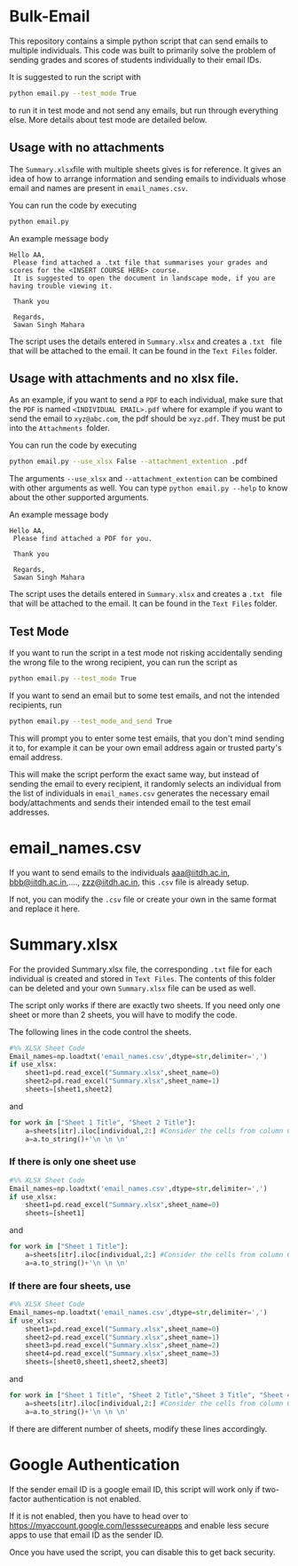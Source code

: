 # Bulk-Email

This repository contains a simple python script that can send emails to multiple individuals. This code was built to primarily solve the problem of sending grades and scores of students individually to their email IDs.

It is suggested to run the script with 

```bash
python email.py --test_mode True
```

to run it in test mode and not send any emails, but run through everything else. More details about test mode are detailed below.

## Usage with no attachments

The `Summary.xlsx`file with multiple sheets gives is for reference. It gives an idea of how to arrange information and sending emails to individuals whose email and names are present in `email_names.csv`. 

You can run the code by executing 

``` bash
python email.py
```

An example message body 

```
Hello AA,
 Please find attached a .txt file that summarises your grades and scores for the <INSERT COURSE HERE> course.
 It is suggested to open the document in landscape mode, if you are having trouble viewing it.

 Thank you

 Regards,
 Sawan Singh Mahara 
```

The script uses the details entered in `Summary.xlsx` and creates a `.txt ` file that will be attached to the email. It can be found in the `Text Files` folder.

## Usage with attachments and no xlsx file.

As an example, if you want to send a `PDF` to each individual, make sure that the `PDF` is named `<INDIVIDUAL EMAIL>.pdf` where for example if you want to send the email to `xyz@abc.com`, the pdf should be `xyz.pdf`. They must be put into the `Attachments `folder.

You can run the code by executing 

``` bash
python email.py --use_xlsx False --attachment_extention .pdf
```

The arguments `--use_xlsx` and `--attachment_extention` can be combined with other arguments as well. You can type `python email.py --help`  to know about the other supported arguments.

An example message body 

```
Hello AA,
 Please find attached a PDF for you.

 Thank you

 Regards,
 Sawan Singh Mahara 
```

The script uses the details entered in `Summary.xlsx` and creates a `.txt ` file that will be attached to the email. It can be found in the `Text Files` folder.

## Test Mode

If you want to run the script in a test mode not risking accidentally sending the wrong file to the wrong recipient, you can run the script as

```bash
python email.py --test_mode True
```

If you want to send an email but to some test emails, and not the intended recipients, run

``` bash
python email.py --test_mode_and_send True
```

This will prompt you to enter some test emails, that you don't mind sending it to, for example it can be your own email address again or trusted party's email address.

This will make the script perform the exact same way, but instead of sending the email to every recipient, it randomly selects an individual from the list of individuals in `email_names.csv` generates the necessary email body/attachments and sends their intended email to the test email addresses.

# email_names.csv

If you want to send emails to the individuals aaa@iitdh.ac.in, bbb@iitdh.ac.in,...., zzz@iitdh.ac.in, this `.csv` file is already setup.

If not, you can modify the `.csv` file or create your own in the same format and replace it here.

# Summary.xlsx

For the provided Summary.xlsx file, the corresponding `.txt` file for each individual is created and stored in `Text Files`. The contents of this folder can be deleted and your own `Summary.xlsx` file can be used as well. 

The script only works if there are exactly two sheets. If you need only one sheet or more than 2 sheets, you will have to modify the code.

The following lines in the code control the sheets.

```python
#%% XLSX Sheet Code
Email_names=np.loadtxt('email_names.csv',dtype=str,delimiter=',')
if use_xlsx:
    sheet1=pd.read_excel("Summary.xlsx",sheet_name=0)
    sheet2=pd.read_excel("Summary.xlsx",sheet_name=1)
    sheets=[sheet1,sheet2]
```

and

```python
for work in ["Sheet 1 Title", "Sheet 2 Title"]:
    a=sheets[itr].iloc[individual,2:] #Consider the cells from column C onward, row 'itr'
    a=a.to_string()+'\n \n \n'
```



### If there is only one sheet use

```python
#%% XLSX Sheet Code
Email_names=np.loadtxt('email_names.csv',dtype=str,delimiter=',')
if use_xlsx:
    sheet1=pd.read_excel("Summary.xlsx",sheet_name=0)
    sheets=[sheet1]  
```

and

```python
for work in ["Sheet 1 Title"]:
    a=sheets[itr].iloc[individual,2:] #Consider the cells from column C onward, row 'itr'
    a=a.to_string()+'\n \n \n'  
```



### If there are four sheets, use

```python
#%% XLSX Sheet Code
Email_names=np.loadtxt('email_names.csv',dtype=str,delimiter=',')
if use_xlsx:
    sheet1=pd.read_excel("Summary.xlsx",sheet_name=0)
    sheet2=pd.read_excel("Summary.xlsx",sheet_name=1)
    sheet3=pd.read_excel("Summary.xlsx",sheet_name=2)
    sheet4=pd.read_excel("Summary.xlsx",sheet_name=3)
    sheets=[sheet0,sheet1,sheet2,sheet3]
```

and

``` python
for work in ["Sheet 1 Title", "Sheet 2 Title","Sheet 3 Title", "Sheet 4 Title"]:
    a=sheets[itr].iloc[individual,2:] #Consider the cells from column C onward, row 'itr'
    a=a.to_string()+'\n \n \n'  
```

If there are different number of sheets, modify these lines accordingly. 

# Google Authentication

If the sender email ID is a google email ID, this script will work only if two-factor authentication is not enabled. 

If it is not enabled, then you have to head over to https://myaccount.google.com/lesssecureapps and enable less secure apps to use that email ID as the sender ID.

Once you have used the script, you can disable this to get back security.

